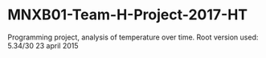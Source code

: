 # MNXB01-Team-H-Project-2017-HT
Programming project, analysis of temperature over time.
Root version used: 5.34/30 23 april 2015

